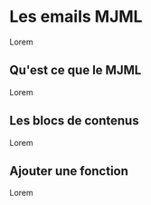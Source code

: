# Les emails MJML
Lorem

## Qu'est ce que le MJML
Lorem

## Les blocs de contenus
Lorem

## Ajouter une fonction
Lorem
